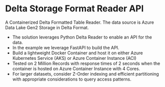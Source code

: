 # Delta Storage Format Reader API

A Containerized Delta Formatted Table Reader. The data source is Azure Data Lake Gen2 Storage in Delta Format. 
* The solution leverages Python Delta Reader to enable an API for the data.
* In the example we leverage FastAPI to build the API.
* Build a lightweight Docker Container and host it on either Azure Kubernetes Service (AKS) or Azure Container Instance (ACI)
* Tested on 2 Million Records with response times of 2 seconds when the container is hosted on Azure Container Instance with 4 Cores.
* For larger datasets, consider Z-Order indexing and efficient partitioning with appropriate considerations to query access patterns.
